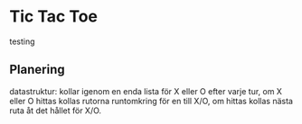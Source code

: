# Tic Tac Toe
testing

## Planering

datastruktur:
kollar igenom en enda lista för X eller O efter varje tur, om X eller O hittas kollas rutorna runtomkring för en till X/O, om hittas kollas nästa ruta åt det hållet för X/O.
